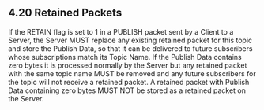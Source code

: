 <!-- transformation-note: left upstream numbering of headings for verification -->
## 4.20 Retained Packets

If the RETAIN flag is set to 1 in a PUBLISH packet sent by a Client to a Server,
the Server MUST replace any existing retained packet for this topic and store the Publish Data,
so that it can be delivered to future subscribers whose subscriptions match its Topic Name.
If the Publish Data contains zero bytes it is processed normally by the Server but any retained packet with the same topic name MUST be removed and
any future subscribers for the topic will not receive a retained packet.
A retained packet with Publish Data containing zero bytes MUST NOT be stored as a retained packet on the Server.
